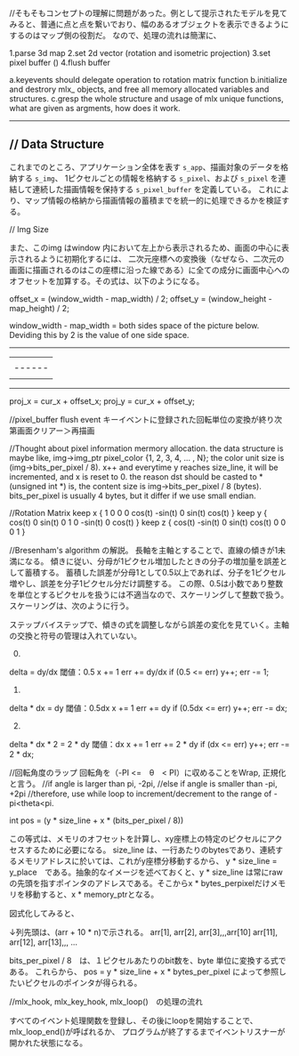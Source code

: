 //そもそもコンセプトの理解に問題があった。例として提示されたモデルを見てみると、普通に点と点を繋いでおり、幅のあるオブジェクトを表示できるようにするのはマップ側の役割だ。
なので、処理の流れは簡潔に、

1.parse 3d map
2.set 2d vector (rotation and isometric projection)
3.set pixel buffer ()
4.flush buffer

a.keyevents should delegate operation to rotation matrix function
b.initialize and destrory mlx_ objects, and free all memory allocated variables and structures.
c.gresp the whole structure and usage of mlx unique functions, what are given as argments, how does it work.


---

## // Data Structure

これまでのところ、アプリケーション全体を表す `s_app`、描画対象のデータを格納する `s_img`、
1ピクセルごとの情報を格納する `s_pixel`、および `s_pixel` を連結して連続した描画情報を保持する `s_pixel_buffer` を定義している。
これにより、マップ情報の格納から描画情報の蓄積までを統一的に処理できるかを検証する。

// Img Size

また、このimg はwindow 内において左上から表示されるため、画面の中心に表示されるように初期化するには、
二次元座標への変換後（なぜなら、二次元の画面に描画されるのはこの座標に沿った線である）に全ての成分に画面中心へのオフセットを加算する。その式は、以下のようになる。

offset_x = (window_width - map_width) / 2;
offset_y = (window_height - map_height) / 2;

window_width - map_width = both sides space of the picture below. Deviding this by 2 is the value of one side space.

 --------------
|              |
|    ------    |
|   |      |   |
|    ------    |
|              |
 --------------

proj_x = cur_x + offset_x;
proj_y = cur_x + offset_y;


//pixel_buffer flush event
キーイベントに登録された回転単位の変換が終り次第画面クリアー＞再描画


//Thought about pixel information mermory allocation.
the data structure is maybe like,
img->img_ptr
pixel_color {1, 2, 3, 4, ... , N};
the color unit size is (img->bits_per_pixel / 8).
x++ and everytime y reaches size_line, it will be incremented,
and x is reset to 0.
the reason dst should be casted to *(unsigned int *) is,
the content size is img->bits_per_pixel / 8 (bytes).
bits_per_pixel is usually 4 bytes, but it differ if we use small endian.

//Rotation Matrix
 keep x
{
    1       0       0
    0     cos(t)    -sin(t)
    0     sin(t)    cos(t)
}
keep y
{
    cos(t)      0       sin(t)
    0           1       0
    -sin(t)     0       cos(t)
}
keep z
{
    cos(t)      -sin(t)     0
    sin(t)      cos(t)      0
    0           0           1
}

//Bresenham's algorithm の解説。
長軸を主軸とすることで、直線の傾きが1未満になる。
傾きに従い、分母が1ピクセル増加したときの分子の増加量を誤差として蓄積する。
蓄積した誤差が分母1として0.5以上であれば、分子を1ピクセル増やし、誤差を分子1ピクセル分だけ調整する。
この際、0.5は小数であり整数を単位とするピクセルを扱うには不適当なので、スケーリングして整数で扱う。
スケーリングは、次のように行う。

ステップバイステップで、傾きの式を調整しながら誤差の変化を見ていく。主軸の交換と符号の管理は入れていない。

0.
delta = dy/dx
閾値：0.5
x += 1
err += dy/dx
if (0.5 <= err)
	y++; err -= 1;

1.
delta * dx = dy
閾値：0.5dx
x += 1
err += dy
if (0.5dx <= err)
	y++; err -= dx;

2.
delta * dx * 2 = 2 * dy
閾値：dx
x += 1
err += 2 * dy
if (dx <= err)
	y++; err -= 2 * dx;


//回転角度のラップ
回転角を（-PI <=　θ　< PI）に収めることをWrap, 正規化と言う。
//if angle is larger than pi, -2pi,
//else if angle is smaller than -pi, +2pi
//therefore, use while loop to increment/decrement to the range of -pi<theta<pi.


int pos = (y * size_line + x * (bits_per_pixel / 8))

この等式は、メモリのオフセットを計算し、xy座標上の特定のピクセルにアクセスするために必要になる。
size_line は、一行あたりのbytesであり、連続するメモリアドレスに於いては、これがy座標分移動するから、
y * size_line = y_place　である。抽象的なイメージを述べておくと、y * size_line は常にrawの先頭を指すポインタのアドレスである。そこからx * bytes_perpixelだけメモリを移動すると、x * memory_ptrとなる。

図式化してみると、

↓列先頭は、(arr + 10 * n)で示される。
arr[1], arr[2], arr[3],,,arr[10]
arr[11], arr[12], arr[13],,,
...

bits_per_pixel / 8　は、１ピクセルあたりのbit数を、byte 単位に変換する式である。
これらから、
pos = y * size_line + x * bytes_per_pixel
によって参照したいピクセルのポインタが得られる。


//mlx_hook, mlx_key_hook, mlx_loop()　の処理の流れ

すべてのイベント処理関数を登録し、その後にloopを開始することで、mlx_loop_end()が呼ばれるか、
プログラムが終了するまでイベントリスナーが開かれた状態になる。
